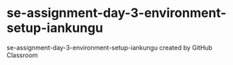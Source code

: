 # se-assignment-day-3-environment-setup-iankungu
se-assignment-day-3-environment-setup-iankungu created by GitHub Classroom
